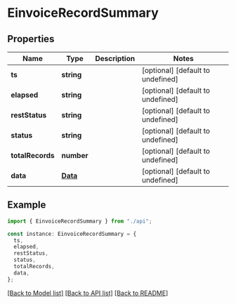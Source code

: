 # EinvoiceRecordSummary

## Properties

| Name             | Type                | Description | Notes                             |
| ---------------- | ------------------- | ----------- | --------------------------------- |
| **ts**           | **string**          |             | [optional] [default to undefined] |
| **elapsed**      | **string**          |             | [optional] [default to undefined] |
| **restStatus**   | **string**          |             | [optional] [default to undefined] |
| **status**       | **string**          |             | [optional] [default to undefined] |
| **totalRecords** | **number**          |             | [optional] [default to undefined] |
| **data**         | [**Data**](Data.md) |             | [optional] [default to undefined] |

## Example

```typescript
import { EinvoiceRecordSummary } from "./api";

const instance: EinvoiceRecordSummary = {
  ts,
  elapsed,
  restStatus,
  status,
  totalRecords,
  data,
};
```

[[Back to Model list]](../README.md#documentation-for-models) [[Back to API list]](../README.md#documentation-for-api-endpoints) [[Back to README]](../README.md)
